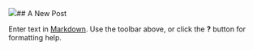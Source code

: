 ![]({{site.baseurl}}/https://user-images.githubusercontent.com/126037241/221727186-2bcf748d-9406-44e2-8cf7-5144b26c29de.png)## A New Post

Enter text in [Markdown](http://daringfireball.net/projects/markdown/). Use the toolbar above, or click the **?** button for formatting help.
